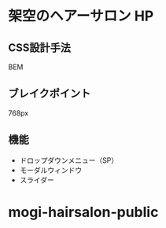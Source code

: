 # 架空のヘアーサロン HP

## CSS設計手法
BEM

## ブレイクポイント
768px

## 機能
- ドロップダウンメニュー（SP）
- モーダルウィンドウ
- スライダー
# mogi-hairsalon-public
